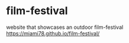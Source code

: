 # film-festival
website that showcases an outdoor film-festival
https://miami78.github.io/film-festival/
